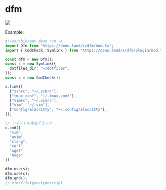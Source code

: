 # dfm

![](https://user-images.githubusercontent.com/45391880/175961680-875ae156-41ce-417c-99f7-a3deaf1d0516.png)

Example:
```typescript
#!/usr/bin/env deno run -A
import Dfm from "https://deno.land/x/dfm/mod.ts";
import { CmdCheck, Symlink } from "https://deno.land/x/dfm/plugin/mod.ts";

const dfm = new Dfm();
const s = new Symlink({
  dotfiles_dir: "~/dotfiles",
});
const c = new CmdCheck();

s.link([
  ["zshrc", "~/.zshrc"],
  ["tmux.conf", "~/.tmux.conf"],
  ["vimrc", "~/.vimrc"],
  ["vim", "~/.vim"],
  ["config/alacritty", "~/.config/alacritty"],
]);

// コマンドの存在チェック
c.cmd([
  "vim",
  "nvim",
  "clang",
  "curl",
  "wget",
  "hoge"
])

dfm.use(s);
dfm.use(c);
dfm.end();
// vim:filetype=typescript
```
